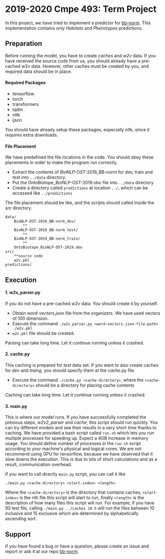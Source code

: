 # 2019-2020 Cmpe 493: Term Project

In this project, we have tried to implement a predictor for
[bb-norm](https://sites.google.com/view/bb-2019/home). This implementation
contains only *Habitats* and *Phenotypes* predictions.

## Preparation
Before running the model, you have to create *caches* and *w2v* data. If 
you have received the source code from us, you should already have
a pre-cached w2v data. However, 
other caches must be created by you, and required data should be in place. 

#### Required Packages
 - tensorflow
 - torch
 - transformers
 - tqdm
 - nltk
 - ijson
 
You should have already setup these packages, especially nltk, since it requires extra
downloads.

#### File Placement
We have predefined the file locations in the code. You should obey these placements
in order to make the program run correctly.
 - Extract the contents of BioNLP-OST-2019_BB-norm for dev, train and test into ```../data```
directory.
 - Put the OntoBiotope_BioNLP-OST-2019.obo file into ```../data``` directory
 - Create a directory called ```predictions``` at location ```../```, which can 
 be accessed like ```../predictions``` 

The file placement should be like, and the scripts should called inside the *src* directory.
    
    data/
        BioNLP-OST-2019_BB-norm_dev/
            **
        BioNLP-OST-2019_BB-norm_test/
            **
        BioNLP-OST-2019_BB-norm_train/
            **
        OntoBiotope_BioNLP-OST-2019.obo
    src/
        **source code
        w2v.pkl
    predictions/
    
## Execution
#### 1. w2v_parser.py
If you do not have a pre-cached *w2v* data. You should create it by yourself.
 - Obtain *word-vectors.json* file from the organizers. We have used 
 vectors of 100 dimension.
 - Execute the command ```./w2v_parser.py <word-vectors.json-file-path> ./w2v.pkl```
 - ```w2v.pkl``` file should be created.
 
Parsing can take long time. Let it continue running unless it crashed.
 
 
#### 2. cache.py
This caching is prepared for *test* data set. If you want to also create caches for *dev* and *traing*,
you should specify them at the *cache.py* file. 
 - Execute the command ```./cache.py <cache-directory>```, where the 
 ```<cache-directory>``` should be a directory for placing cache contents
 
 Caching can take long time. Let it continue running unless it crashed.

#### 3. main.py
This is where our model runs. If you have successfully completed the previous steps, *w2v2_parser* and *cache*, this script should
run quickly. You can try different models and see their results in a very short time thanks to caching.
We have provided a bash script called ```run.sh``` which lets you run multiple processes for speeding up.
Expect a 4GB increase in memory usage. You should define number of processes in the ```run.sh``` script 
according to your machine's physical and logical cores. We are not recommend using GPU for tensorflow, because
we have observed that it slow downs the execution. This is due to lots of short calculations and
as a result, communication overhead.

If you want to call directly ```main.py``` script, you can call it like

    ./main.py <cache-directory> <start-index> <length>
Where the ```<cache-directory>``` is the directory that contains caches, ```<start-index>``` is the nth file 
this script will start to run, finally ```<length>``` is the description of how many files this script will run.
For example, if you have 90 test file, calling ```./main.py ../caches 10 5``` will run the files between 
10 inclusive and 15 exclusive which are determined by alphabetically ascending sort.
## Support
If you have found a bug or have a question, please create an issue and report or ask it at our repo [bb-norm](https://github.com/bwqr/bb-norm).
 
